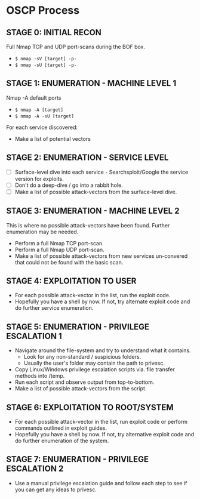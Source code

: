 # OSCP Process

## STAGE 0: INITIAL RECON

Full Nmap TCP and UDP port-scans during the BOF box.
* `$ nmap -sV [target] -p-`
* `$ nmap -sU [target] -p-`

## STAGE 1: ENUMERATION - MACHINE LEVEL 1

Nmap -A default ports
* `$ nmap -A [target]`
* `$ nmap -A -sU [target]`

For each service discovered:
* Make a list of potential vectors

## STAGE 2: ENUMERATION - SERVICE LEVEL

- [ ] Surface-level dive into each service - Searchsploit/Google the service version for exploits.
- [ ] Don't do a deep-dive / go into a rabbit hole.
- [ ] Make a list of possible attack-vectors from the surface-level dive.

## STAGE 3: ENUMERATION - MACHINE LEVEL 2

This is where no possible attack-vectors have been found. Further enumeration may be needed.

* Perform a full Nmap TCP port-scan.
* Perform a full Nmap UDP port-scan.
* Make a list of possible attack-vectors from new services un-convered that could not be found with the basic scan.

## STAGE 4: EXPLOITATION TO USER

* For each possible attack-vector in the list, run the exploit code.
* Hopefully you have a shell by now. If not, try alternate exploit code and do further service enumeration.

## STAGE 5: ENUMERATION - PRIVILEGE ESCALATION 1

* Navigate around the file-system and try to understand what it contains.
  * Look for any non-standard / suspicious folders.
  * Usually the user's folder may contain the path to privesc.
* Copy Linux/Windows privilege escalation scripts via. file transfer methods into /temp.
* Run each script and observe output from top-to-bottom.
* Make a list of possible attack-vectors from the script.

## STAGE 6: EXPLOITATION TO ROOT/SYSTEM

* For each possible attack-vector in the list, run exploit code or perform commands outlined in exploit guides.
* Hopefully you have a shell by now. If not, try alternative exploit code and do further enumeration of the system.

## STAGE 7: ENUMERATION - PRIVILEGE ESCALATION 2

* Use a manual privilege escalation guide and follow each step to see if you can get any ideas to privesc.
